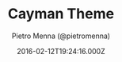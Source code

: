 ---
title: Cayman Theme
github: 'https://github.com/pietromenna/jekyll-cayman-theme'
demo: 'http://jasonlong.github.io/cayman-theme/'
author: Pietro Menna (@pietromenna)
ssg:
  - Jekyll
cms:
  - No Cms
date: 2016-02-12T19:24:16.000Z
github_branch: master
description: >-
  A Jekyll theme for the responsive theme for GitHub Pages
  http://jasonlong.github.io/cayman-theme/
stale: true
---